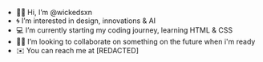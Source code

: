- 🖖🏻 Hi, I’m @wickedsxn
- 🌀 I’m interested in design, innovations & AI
- 💻 I’m currently starting my coding journey, learning HTML & CSS
- 😶‍🌫️ I’m looking to collaborate on something on the future when i'm ready
- ✉️ You can reach me at [REDACTED]

<!---
wickedsxn/wickedsxn is a ✨ special ✨ repository because its `README.md` (this file) appears on your GitHub profile.
You can click the Preview link to take a look at your changes.
--->
